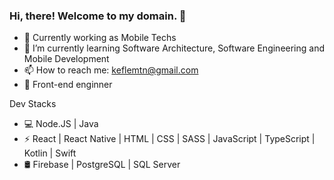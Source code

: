 ### Hi, there! Welcome to my domain. 👋

<!--
**KeflemTrindade/KeflemTrindade** is a ✨ _special_ ✨ repository because its `README.md` (this file) appears on your GitHub profile.

Here are some ideas to get you started:
-->

- 🔭 Currently working as Mobile Techs
- 🌱 I’m currently learning Software Architecture, Software Engineering and Mobile Development 
- 📫 How to reach me: keflemtn@gmail.com
- 💼 Front-end enginner

 Dev Stacks
 
- 💻 Node.JS | Java
- ⚡ React | React Native | HTML | CSS | SASS | JavaScript | TypeScript | Kotlin | Swift
- 🛢  Firebase | PostgreSQL | SQL Server

<!-- ![KeflemTrindade GitHub stats](https://github-readme-stats.vercel.app/api?username=KeflemTrindade&show_icons=true&theme=radical) 


 -->
